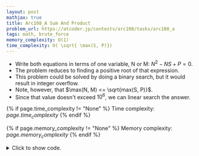 ```yaml
---
layout: post
mathjax: true
title: Arc108_A Sum And Product
problem_url: https://atcoder.jp/contests/arc108/tasks/arc108_a
tags: math, brute_force
memory_complexity: O(1)
time_complexity: O( \sqrt{ \max(S, P)})
---
```


- Write both equations in terms of one variable, N or M: $N^2 - NS + P = 0$.
- The problem reduces to finding a positive root of that expression.
- This problem could be solved by doing a binary search, but it would result
in integer overflow.
- Note, however, that $\max(N, M) <= \sqrt{max(S, P)}$.
- Since that value doesn't exceed $10^6$, we can linear search the answer.


{% if page.time_complexity != "None" %}
Time complexity: ${{ page.time_complexity }}$
{% endif %}

{% if page.memory_complexity != "None" %}
Memory complexity: ${{ page.memory_complexity }}$
{% endif %}

<details>
<summary>
<p style="display:inline">Click to show code.</p>
</summary>
```cpp
{% raw %}
using namespace std;
using ll = long long;
using predicate = function<bool(ll)>;
bool solve(ll S, ll P)
{
    for (ll N = 1, MAX = 1e6; N <= MAX; ++N)
        if (N * (S - N) == P)
            return true;
    return false;
}
int main(void)
{
    ios::sync_with_stdio(false), cin.tie(NULL);
    ll S, P;
    cin >> S >> P;
    cout << (solve(S, P) ? "Yes" : "No") << endl;
    return 0;
}

{% endraw %}
```
</details>

